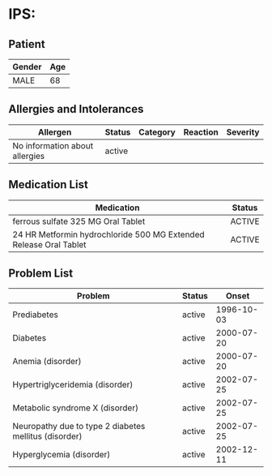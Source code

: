 # IPS:

## Patient

|Gender|Age|
|---|---|
|MALE|68|

## Allergies and Intolerances

|Allergen|Status|Category|Reaction|Severity|
|---|---|---|---|---|
|No information about allergies|active||||

## Medication List

|Medication|Status|
|---|---|
|ferrous sulfate 325 MG Oral Tablet|ACTIVE|
|24 HR Metformin hydrochloride 500 MG Extended Release Oral Tablet|ACTIVE|

## Problem List

|Problem|Status|Onset|
|---|---|---|
|Prediabetes|active|1996-10-03|
|Diabetes|active|2000-07-20|
|Anemia (disorder)|active|2000-07-20|
|Hypertriglyceridemia (disorder)|active|2002-07-25|
|Metabolic syndrome X (disorder)|active|2002-07-25|
|Neuropathy due to type 2 diabetes mellitus (disorder)|active|2002-07-25|
|Hyperglycemia (disorder)|active|2002-12-11|
